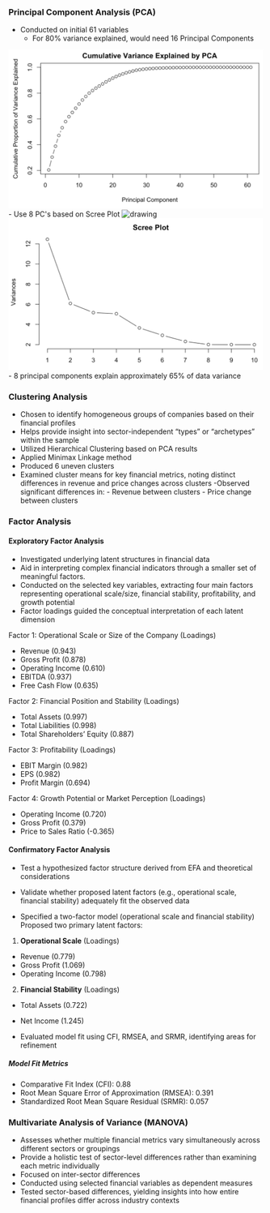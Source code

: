 ### Principal Component Analysis (PCA)
- Conducted on initial 61 variables
   - For 80% variance explained, would need 16 Principal Components
<img src="images/Screenshot 2024-12-11 at 6.27.00 PM.png" alt="drawing" width="600"/>
- Use 8 PC's based on Scree Plot
<img src="images/Survival_by_class.png" alt="drawing" width="600"/>
<img src="images/Screenshot 2024-12-11 at 6.26.53 PM.png" alt="drawing" width="600"/>
- 8 principal components explain approximately 65% of data variance



### Clustering Analysis
- Chosen to identify homogeneous groups of companies based on their financial profiles
- Helps provide insight into sector-independent “types” or “archetypes” within the sample
- Utilized Hierarchical Clustering based on PCA results
- Applied Minimax Linkage method
- Produced 6 uneven clusters
- Examined cluster means for key financial metrics, noting distinct differences in revenue and price changes across clusters
    -Observed significant differences in:
       - Revenue between clusters
       - Price change between clusters

### Factor Analysis
#### Exploratory Factor Analysis
- Investigated underlying latent structures in financial data
- Aid in interpreting complex financial indicators through a smaller set of meaningful factors.
- Conducted on the selected key variables, extracting four main factors representing operational scale/size, financial stability, profitability, and growth potential
- Factor loadings guided the conceptual interpretation of each latent dimension

Factor 1: Operational Scale or Size of the Company (Loadings)
  - Revenue (0.943)
  - Gross Profit (0.878)
  - Operating Income (0.610)
  - EBITDA (0.937)
  - Free Cash Flow (0.635)

Factor 2: Financial Position and Stability (Loadings)
  - Total Assets (0.997)
  - Total Liabilities (0.998)
  - Total Shareholders’ Equity (0.887)

Factor 3: Profitability (Loadings)
  - EBIT Margin (0.982)
  - EPS (0.982)
  - Profit Margin (0.694)

Factor 4: Growth Potential or Market Perception (Loadings)
  - Operating Income (0.720)
  - Gross Profit (0.379)
  - Price to Sales Ratio (-0.365)

#### Confirmatory Factor Analysis

- Test a hypothesized factor structure derived from EFA and theoretical considerations
- Validate whether proposed latent factors (e.g., operational scale, financial stability) adequately fit the observed data

- Specified a two-factor model (operational scale and financial stability)
Proposed two primary latent factors:

1. **Operational Scale** (Loadings)
  - Revenue (0.779)
  - Gross Profit (1.069)
  - Operating Income (0.798)

2. **Financial Stability** (Loadings)
  - Total Assets (0.722)
  - Net Income (1.245)

- Evaluated model fit using CFI, RMSEA, and SRMR, identifying areas for refinement

##### Model Fit Metrics
- Comparative Fit Index (CFI): 0.88
- Root Mean Square Error of Approximation (RMSEA): 0.391
- Standardized Root Mean Square Residual (SRMR): 0.057

### Multivariate Analysis of Variance (MANOVA)
- Assesses whether multiple financial metrics vary simultaneously across different sectors or groupings
- Provide a holistic test of sector-level differences rather than examining each metric individually
- Focused on inter-sector differences
- Conducted using selected financial variables as dependent measures
- Tested sector-based differences, yielding insights into how entire financial profiles differ across industry contexts
